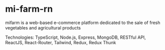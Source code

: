 # mi-farm-rn

mifarm is a web-based e-commerce platform dedicated to the sale of fresh vegetables and agricultural products

Technologies: TypeScript, Node.js, Express, MongoDB, RESTful API, ReactJS, React-Router, Tailwind, Redux, Redux Thunk

